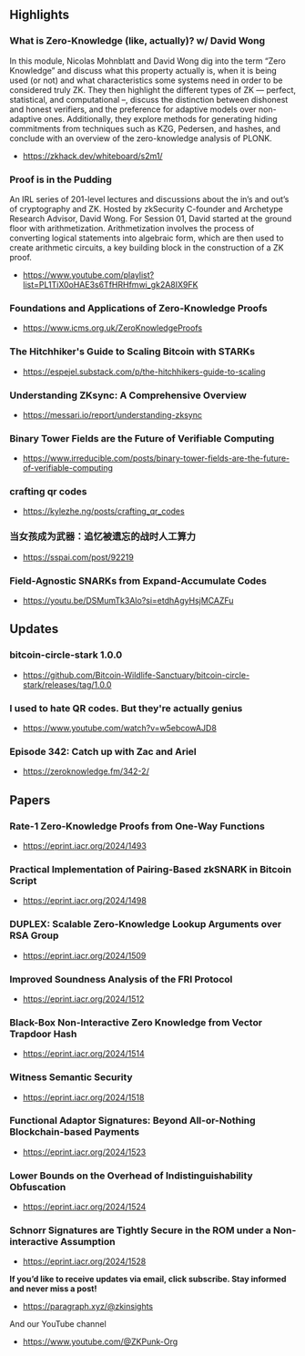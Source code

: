 ## Highlights
### What is Zero-Knowledge (like, actually)? w/ David Wong
In this module, Nicolas Mohnblatt and David Wong dig into the term “Zero Knowledge” and discuss what this property actually is, when it is being used (or not) and what characteristics some systems need in order to be considered truly ZK. They then highlight the different types of ZK — perfect, statistical, and computational –, discuss the distinction between dishonest and honest verifiers, and the preference for adaptive models over non-adaptive ones. Additionally, they explore methods for generating hiding commitments from techniques such as KZG, Pedersen, and hashes, and conclude with an overview of the zero-knowledge analysis of PLONK.
- <https://zkhack.dev/whiteboard/s2m1/>
### Proof is in the Pudding
An IRL series of 201-level lectures and discussions about the in’s and out’s of cryptography and ZK. Hosted by zkSecurity C-founder and Archetype Research Advisor, David Wong.
For Session 01, David started at the ground floor with arithmetization. Arithmetization involves the process of converting logical statements into algebraic form, which are then used to create arithmetic circuits, a key building block in the construction of a ZK proof.
- <https://www.youtube.com/playlist?list=PL1TiX0oHAE3s6TfHRHfmwi_gk2A8IX9FK>
### Foundations and Applications of Zero-Knowledge Proofs
- <https://www.icms.org.uk/ZeroKnowledgeProofs>
### The Hitchhiker's Guide to Scaling Bitcoin with STARKs
- <https://espejel.substack.com/p/the-hitchhikers-guide-to-scaling>
### Understanding ZKsync: A Comprehensive Overview
- <https://messari.io/report/understanding-zksync>
### Binary Tower Fields are the Future of Verifiable Computing
- <https://www.irreducible.com/posts/binary-tower-fields-are-the-future-of-verifiable-computing>
### crafting qr codes
- <https://kylezhe.ng/posts/crafting_qr_codes>
### 当女孩成为武器：追忆被遗忘的战时人工算力
- <https://sspai.com/post/92219>
### Field-Agnostic SNARKs from Expand-Accumulate Codes
- <https://youtu.be/DSMumTk3Alo?si=etdhAgyHsjMCAZFu>

## Updates
### bitcoin-circle-stark 1.0.0
- <https://github.com/Bitcoin-Wildlife-Sanctuary/bitcoin-circle-stark/releases/tag/1.0.0>
### I used to hate QR codes. But they're actually genius
- <https://www.youtube.com/watch?v=w5ebcowAJD8>
### Episode 342: Catch up with Zac and Ariel
- <https://zeroknowledge.fm/342-2/>

## Papers
### Rate-1 Zero-Knowledge Proofs from One-Way Functions
- <https://eprint.iacr.org/2024/1493>
### Practical Implementation of Pairing-Based zkSNARK in Bitcoin Script
- <https://eprint.iacr.org/2024/1498>
### DUPLEX: Scalable Zero-Knowledge Lookup Arguments over RSA Group
- <https://eprint.iacr.org/2024/1509>
### Improved Soundness Analysis of the FRI Protocol
- <https://eprint.iacr.org/2024/1512>
### Black-Box Non-Interactive Zero Knowledge from Vector Trapdoor Hash
- <https://eprint.iacr.org/2024/1514>
### Witness Semantic Security
- <https://eprint.iacr.org/2024/1518>
### Functional Adaptor Signatures: Beyond All-or-Nothing Blockchain-based Payments
- <https://eprint.iacr.org/2024/1523>
### Lower Bounds on the Overhead of Indistinguishability Obfuscation
- <https://eprint.iacr.org/2024/1524>
### Schnorr Signatures are Tightly Secure in the ROM under a Non-interactive Assumption
- <https://eprint.iacr.org/2024/1528>


**If you’d like to receive updates via email, click subscribe. Stay informed and never miss a post!**

- <https://paragraph.xyz/@zkinsights>

And our YouTube channel
- <https://www.youtube.com/@ZKPunk-Org>
